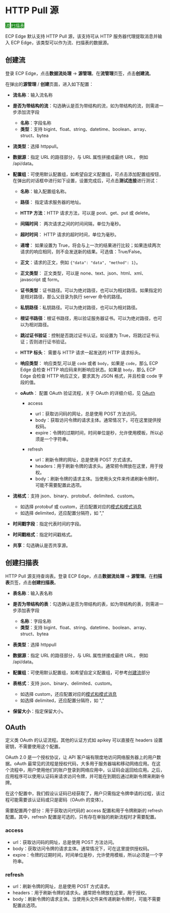 # HTTP Pull 源

<span style="background:green;color:white;">流</span>        <span style="background:green;color:white">扫描表</span>

ECP Edge 默认支持 HTTP Pull 源，该支持可从 HTTP 服务器代理提取消息并输入 ECP Edge，该类型可以作为流、扫描表的数据源。

## 创建流

登录 ECP Edge，点击**数据流处理** -> **源管理**。在**流管理**页签，点击**创建流**。

在弹出的**源管理** / **创建**页面，进入如下配置：

- **流名称**：输入流名称
- **是否为带结构的流**：勾选确认是否为带结构的流，如为带结构的流，则需进一步添加流字段

  - **名称**：字段名称
  - **类型**：支持 bigint、float、string、datetime、boolean、array、struct、bytea
- **流类型**：选择 httppull。
- **数据源**：指定 URL 的路径部分，与 URL 属性拼接成最终 URL， 例如 /api/data。
- **配置组**：可使用默认配置组，如希望自定义配置组，可点击添加配置组按钮，在弹出的对话框中进行如下设置，设置完成后，可点击**测试连接**进行测试：

  - **名称**：输入配置组名称。

  - **路径**： 指定请求服务器的地址。

  - **HTTP 方法**：HTTP 请求方法，可以是 post、get、put 或 delete。

  - **间隔时间**： 两次请求之间的时间间隔，单位为毫秒。

  - **超时时间**： HTTP 请求的超时时间，单位为毫秒。

  - **递增**： 如果设置为 True，将会与上一次的结果进行比较；如果连续两次请求的响应相同，则不会发送新的结果。可选值：True/False。

  - **正文**：请求的正文，例如 `{"data": "data", "method": 1}`。

  - **正文类型**： 正文类型，可以是 none、text、json、html、xml、javascript 或 form。

  - **证书类型**：证书路径。可以为绝对路径，也可以为相对路径。如果指定的是相对路径，那么父目录为执行 server 命令的路径。

  - **私钥路径**：私钥路径。可以为绝对路径，也可以为相对路径。

  - **根证书路径**：根证书路径，用以验证服务器证书。可以为绝对路径，也可以为相对路径。

  - **跳过证书验证**：控制是否跳过证书认证。如设置为 True，将跳过证书认证；否则进行证书验证。

  - **HTTP 标头**： 需要与 HTTP 请求一起发送的 HTTP 请求标头。

  - **响应类型**： 响应类型,可以是 `code` 或者 `body`，如果是 `code`，那么 ECP Edge 会检查 HTTP 响应码来判断响应状态。如果是 `body`，那么 ECP Edge 会检查 HTTP 响应正文，要求其为 JSON 格式，并且检查 code 字段的值。

  - **oAuth**： 配置 OAuth 验证流程，关于 OAuth 的详细介绍，见 [OAuth](#OAuth)

    - access
      - url：获取访问码的网址，总是使用 POST 方法访问。
      - body：获取访问令牌的请求主体。通常情况下，可在这里提供授权码。
      - expire：令牌的过期时间，时间单位是秒，允许使用模板，所以必须是一个字符串。

    - refresh
      - url：刷新令牌的网址，总是使用 POST 方式请求。
      - headers：用于刷新令牌的请求头。通常把令牌放在这里，用于授权。
      - body：刷新令牌的请求主体。当使用头文件来传递刷新令牌时，可能不需要配置此选项。
- **流格式**：支持 json、binary、protobuf、delimited、custom。
  - 如选择 protobuf 或 custom，还应配置对应的[模式和模式消息](./config.md#模式)
  - 如选择 delimited，还应配置分隔符，如 ","

- **时间戳字段**：指定代表时间的字段。
- **时间戳格式**：指定时间戳格式。
- **共享**：勾选确认是否共享源。

## 创建扫描表

HTTP Pull 源支持查询表。登录 ECP Edge，点击**数据流处理** -> **源管理**。在**扫描表**页签，点击**创建扫描表**。

- **表名称**：输入表名称
- **是否为带结构的表**：勾选确认是否为带结构的表，如为带结构的表，则需进一步添加表字段
  - **名称**：字段名称
  - **类型**：支持 bigint、float、string、datetime、boolean、array、struct、bytea
- **表类型**：选择 httppull
- **数据源**：指定 URL 的路径部分，与 URL 属性拼接成最终 URL， 例如 /api/data。
- **配置组**：可使用默认配置组，如希望自定义配置组，可参考[创建流](#创建流)部分
- **表格式**：支持 json、binary、delimited、custom。
  - 如选择 custom，还应配置对应的[模式和模式消息](./config.md#模式)
  - 如选择 delimited，还应配置分隔符，如 ","

- **保留大小**：指定保留大小。

## OAuth

定义类 OAuth 的认证流程。其他的认证方式如 apikey 可以直接在 headers 设置密钥，不需要使用这个配置。

OAuth 2.0 是一个授权协议，让 API 客户端有限度地访问网络服务器上的用户数据。oAuth 最常见的流程是授权代码，大多用于服务器端和移动网络应用。在这个流程中，用户使用他们的账户登录到网络应用中，认证码会返回给应用。之后，应用程序可以使用认证码来请求访问令牌，并可能在到期后通过刷新令牌来刷新令牌。

在这个配置中，我们假设认证码已经获取了，用户只需指定令牌申请的过程，该过程可能需要该认证码或只是密码（OAuth 的变体）。

需要配置两个部分：用于获取访问代码的 access 配置和用于令牌刷新的 refresh 配置。其中，refresh 配置是可选的，只有存在单独的刷新流程时才需要配置。

### access

- url：获取访问码的网址，总是使用 POST 方法访问。
- body：获取访问令牌的请求主体。通常情况下，可在这里提供授权码。
- expire：令牌的过期时间，时间单位是秒，允许使用模板，所以必须是一个字符串。

### refresh

- url：刷新令牌的网址，总是使用 POST 方式请求。
- headers：用于刷新令牌的请求头。通常把令牌放在这里，用于授权。
- body：刷新令牌的请求主体。当使用头文件来传递刷新令牌时，可能不需要配置此选项。



